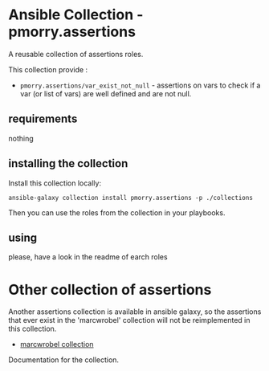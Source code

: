# Ansible Collection - pmorry.assertions

A reusable collection of assertions roles.


This collection provide : 
* `pmorry.assertions/var_exist_not_null` - assertions on vars to check if a var (or list of vars) are well defined and are not null.


## requirements
nothing

## installing the collection
Install this collection locally:

```
ansible-galaxy collection install pmorry.assertions -p ./collections
```
Then you can use the roles from the collection in your playbooks.


## using

please, have a look in the readme of earch roles

# Other collection of assertions

Another assertions collection is available in ansible galaxy, so the assertions that ever exist in the 'marcwrobel' collection will not be reimplemented in this collection.

* [marcwrobel collection](https://github.com/marcwrobel/ansible-collection-assertions)

 Documentation for the collection.
